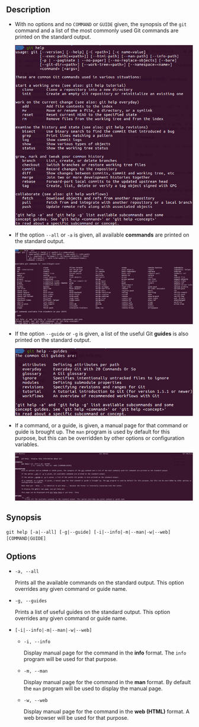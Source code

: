 ## Description

- With no options and no `COMMAND` or `GUIDE` given, the synopsis of the `git` command and a list of the most commonly used Git commands are printed on the standard output.

    <img src="../img/git-help/git_help.png">

- If the option `--all` or `-a` is given, all available **commands** are printed on the standard output.

    <img src="../img/git-help/git_help_all.png">

- If the option `--guide` or `-g` is given, a list of the useful Git **guides** is also printed on the standard output.

    <img src="../img/git-help/git_help_guides.png">

- If a command, or a guide, is given, a manual page for that command or guide is brought up. The `man` program is used by default for this purpose, but this can be overridden by other options or configuration variables.

    <img src="../img/git-help/git_help_help.png">

## Synopsis

`git help [-a|--all] [-g|--guide] [-i|--info|-m|--man|-w|--web] [COMMAND|GUIDE]`

## Options

- `-a, --all`

    Prints all the available commands on the standard output. This option overrides any given command or guide name.

- `-g, --guides`

    Prints a list of useful guides on the standard output. This option overrides any given command or guide name.

- `[-i|--info|-m|--man|-w|--web]`

    - `-i, --info`
    
        Display manual page for the command in the **info** format. The `info` program will be used for that purpose.
    
    - `-m, --man`
    
        Display manual page for the command in the **man** format. By default the `man` program will be used to display the manual page.
    
    - `-w, --web`
    
        Display manual page for the command in the **web (HTML)** format. A web browser will be used for that purpose.
